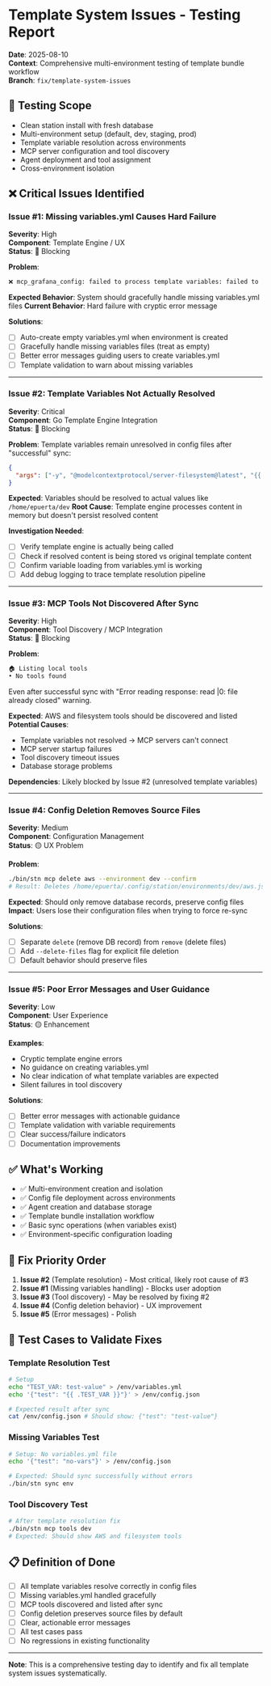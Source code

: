 # Template System Issues - Testing Report

**Date**: 2025-08-10  
**Context**: Comprehensive multi-environment testing of template bundle workflow  
**Branch**: `fix/template-system-issues`

## 🎯 Testing Scope

- Clean station install with fresh database
- Multi-environment setup (default, dev, staging, prod)
- Template variable resolution across environments
- MCP server configuration and tool discovery
- Agent deployment and tool assignment
- Cross-environment isolation

## ❌ Critical Issues Identified

### Issue #1: Missing variables.yml Causes Hard Failure
**Severity**: High  
**Component**: Template Engine / UX  
**Status**: 🔴 Blocking

**Problem**:
```bash
❌ mcp_grafana_config: failed to process template variables: failed to load environment variables: failed to read variables file: open /home/epuerta/.config/station/environments/staging/variables.yml: no such file or directory
```

**Expected Behavior**: System should gracefully handle missing variables.yml files
**Current Behavior**: Hard failure with cryptic error message

**Solutions**:
- [ ] Auto-create empty variables.yml when environment is created
- [ ] Gracefully handle missing variables files (treat as empty)
- [ ] Better error messages guiding users to create variables.yml
- [ ] Template validation to warn about missing variables

---

### Issue #2: Template Variables Not Actually Resolved
**Severity**: Critical  
**Component**: Go Template Engine Integration  
**Status**: 🔴 Blocking

**Problem**:
Template variables remain unresolved in config files after "successful" sync:
```json
{
  "args": ["-y", "@modelcontextprotocol/server-filesystem@latest", "{{ .FILESYSTEM_ROOT }}"],
}
```

**Expected**: Variables should be resolved to actual values like `/home/epuerta/dev`
**Root Cause**: Template engine processes content in memory but doesn't persist resolved content

**Investigation Needed**:
- [ ] Verify template engine is actually being called
- [ ] Check if resolved content is being stored vs original template content  
- [ ] Confirm variable loading from variables.yml is working
- [ ] Add debug logging to trace template resolution pipeline

---

### Issue #3: MCP Tools Not Discovered After Sync
**Severity**: High  
**Component**: Tool Discovery / MCP Integration  
**Status**: 🔴 Blocking

**Problem**:
```bash
🏠 Listing local tools
• No tools found
```

Even after successful sync with "Error reading response: read |0: file already closed" warning.

**Expected**: AWS and filesystem tools should be discovered and listed  
**Potential Causes**:
- Template variables not resolved → MCP servers can't connect
- MCP server startup failures
- Tool discovery timeout issues
- Database storage problems

**Dependencies**: Likely blocked by Issue #2 (unresolved template variables)

---

### Issue #4: Config Deletion Removes Source Files
**Severity**: Medium  
**Component**: Configuration Management  
**Status**: 🟡 UX Problem

**Problem**:
```bash
./bin/stn mcp delete aws --environment dev --confirm
# Result: Deletes /home/epuerta/.config/station/environments/dev/aws.json from disk
```

**Expected**: Should only remove database records, preserve config files  
**Impact**: Users lose their configuration files when trying to force re-sync

**Solutions**:
- [ ] Separate `delete` (remove DB record) from `remove` (delete files)
- [ ] Add `--delete-files` flag for explicit file deletion
- [ ] Default behavior should preserve files

---

### Issue #5: Poor Error Messages and User Guidance
**Severity**: Low  
**Component**: User Experience  
**Status**: 🟡 Enhancement

**Examples**:
- Cryptic template engine errors
- No guidance on creating variables.yml
- No clear indication of what template variables are expected
- Silent failures in tool discovery

**Solutions**:
- [ ] Better error messages with actionable guidance
- [ ] Template validation with variable requirements
- [ ] Clear success/failure indicators
- [ ] Documentation improvements

## ✅ What's Working

- ✅ Multi-environment creation and isolation
- ✅ Config file deployment across environments
- ✅ Agent creation and database storage
- ✅ Template bundle installation workflow
- ✅ Basic sync operations (when variables exist)
- ✅ Environment-specific configuration loading

## 🔧 Fix Priority Order

1. **Issue #2** (Template resolution) - Most critical, likely root cause of #3
2. **Issue #1** (Missing variables handling) - Blocks user adoption
3. **Issue #3** (Tool discovery) - May be resolved by fixing #2
4. **Issue #4** (Config deletion behavior) - UX improvement
5. **Issue #5** (Error messages) - Polish

## 🧪 Test Cases to Validate Fixes

### Template Resolution Test
```bash
# Setup
echo "TEST_VAR: test-value" > /env/variables.yml
echo '{"test": "{{ .TEST_VAR }}"}' > /env/config.json

# Expected result after sync
cat /env/config.json # Should show: {"test": "test-value"}
```

### Missing Variables Test  
```bash
# Setup: No variables.yml file
echo '{"test": "no-vars"}' > /env/config.json

# Expected: Should sync successfully without errors
./bin/stn sync env
```

### Tool Discovery Test
```bash
# After template resolution fix
./bin/stn mcp tools dev
# Expected: Should show AWS and filesystem tools
```

## 📋 Definition of Done

- [ ] All template variables resolve correctly in config files
- [ ] Missing variables.yml handled gracefully
- [ ] MCP tools discovered and listed after sync
- [ ] Config deletion preserves source files by default
- [ ] Clear, actionable error messages
- [ ] All test cases pass
- [ ] No regressions in existing functionality

---

**Note**: This is a comprehensive testing day to identify and fix all template system issues systematically.